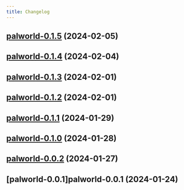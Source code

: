 ```yaml
---
title: Changelog
---
```




## [palworld-0.1.5](https://github.com/truecharts/charts/compare/palworld-0.1.4...palworld-0.1.5) (2024-02-05)


## [palworld-0.1.4](https://github.com/truecharts/charts/compare/palworld-0.1.3...palworld-0.1.4) (2024-02-04)


## [palworld-0.1.3](https://github.com/truecharts/charts/compare/palworld-0.1.2...palworld-0.1.3) (2024-02-01)


## [palworld-0.1.2](https://github.com/truecharts/charts/compare/palworld-0.1.1...palworld-0.1.2) (2024-02-01)


## [palworld-0.1.1](https://github.com/truecharts/charts/compare/palworld-0.1.0...palworld-0.1.1) (2024-01-29)


## [palworld-0.1.0](https://github.com/truecharts/charts/compare/palworld-0.0.2...palworld-0.1.0) (2024-01-28)


## [palworld-0.0.2](https://github.com/truecharts/charts/compare/palworld-0.0.1...palworld-0.0.2) (2024-01-27)


## [palworld-0.0.1]palworld-0.0.1 (2024-01-24)